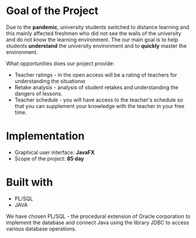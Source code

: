 # **Goal of the Project**
Due to the **pandemic**, university students switched to distance learning and this mainly affected freshmen who did not see the walls of the university and do not know the learning environment.
The our main goal is to help students **understand** the university environment and to **quickly** master the environment.

What opportunities does our project provide:
  * Teacher ratings - in the open access will be a rating of teachers for understanding the situationю
  * Retake analysis - analysis of student retakes and understanding the dangers of lessons.
  * Teacher schedule - you will have access to the teacher's schedule so that you can supplement your knowledge with the teacher in your free time.
  


# **Implementation**
  * Graphical user interface: **JavaFX**
  * Scope of the project: **85 day**
  

# **Built with**
  * PL/SQL
  * JAVA
  
  We have chosen PL/SQL - the procedural extension of Oracle corporation to implement the database and connect Java using the library JDBC to access various database operations.
  
